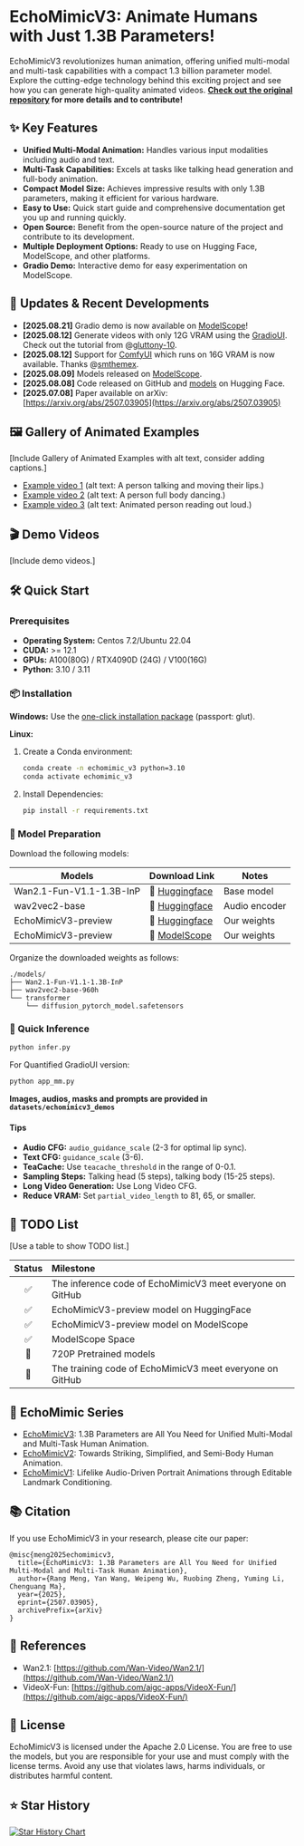 # EchoMimicV3: Animate Humans with Just 1.3B Parameters!

EchoMimicV3 revolutionizes human animation, offering unified multi-modal and multi-task capabilities with a compact 1.3 billion parameter model. Explore the cutting-edge technology behind this exciting project and see how you can generate high-quality animated videos.  **[Check out the original repository](https://github.com/antgroup/echomimic_v3) for more details and to contribute!**

## ✨ Key Features

*   **Unified Multi-Modal Animation:**  Handles various input modalities including audio and text.
*   **Multi-Task Capabilities:** Excels at tasks like talking head generation and full-body animation.
*   **Compact Model Size:** Achieves impressive results with only 1.3B parameters, making it efficient for various hardware.
*   **Easy to Use:**  Quick start guide and comprehensive documentation get you up and running quickly.
*   **Open Source:**  Benefit from the open-source nature of the project and contribute to its development.
*   **Multiple Deployment Options:** Ready to use on Hugging Face, ModelScope, and other platforms.
*   **Gradio Demo:** Interactive demo for easy experimentation on ModelScope.

## 🚀 Updates & Recent Developments

*   **[2025.08.21]** Gradio demo is now available on [ModelScope](https://modelscope.cn/studios/BadToBest/EchoMimicV3)!
*   **[2025.08.12]** Generate videos with only 12G VRAM using the [GradioUI](https://github.com/antgroup/echomimic_v3/blob/main/app_mm.py). Check out the tutorial from @[gluttony-10](https://github.com/gluttony-10).
*   **[2025.08.12]** Support for [ComfyUI](https://github.com/smthemex/ComfyUI_EchoMimic) which runs on 16G VRAM is now available. Thanks @[smthemex](https://github.com/smthemex).
*   **[2025.08.09]** Models released on [ModelScope](https://modelscope.cn/models/BadToBest/EchoMimicV3).
*   **[2025.08.08]** Code released on GitHub and [models](https://huggingface.co/BadToBest/EchoMimicV3) on Hugging Face.
*   **[2025.07.08]** Paper available on arXiv:  [https://arxiv.org/abs/2507.03905](https://arxiv.org/abs/2507.03905)

## 🖼️ Gallery of Animated Examples

[Include Gallery of Animated Examples with alt text, consider adding captions.]

*   [Example video 1](video1.mp4) (alt text: A person talking and moving their lips.)
*   [Example video 2](video2.mp4) (alt text: A person full body dancing.)
*   [Example video 3](video3.mp4) (alt text: Animated person reading out loud.)

## 🎬 Demo Videos

[Include demo videos.]

## 🛠️ Quick Start

### Prerequisites
*   **Operating System:** Centos 7.2/Ubuntu 22.04
*   **CUDA:** \>= 12.1
*   **GPUs:**  A100(80G) / RTX4090D (24G) / V100(16G)
*   **Python:** 3.10 / 3.11

### 📦 Installation

**Windows:** Use the [one-click installation package](https://pan.baidu.com/share/init?surl=cV7i2V0wF4exDtKjJrAUeA) (passport: glut).

**Linux:**

1.  Create a Conda environment:
    ```bash
    conda create -n echomimic_v3 python=3.10
    conda activate echomimic_v3
    ```
2.  Install Dependencies:
    ```bash
    pip install -r requirements.txt
    ```

### 💾 Model Preparation

Download the following models:

| Models        |                       Download Link                                           |    Notes                      |
| --------------|-------------------------------------------------------------------------------|-------------------------------|
| Wan2.1-Fun-V1.1-1.3B-InP  |      🤗 [Huggingface](https://huggingface.co/alibaba-pai/Wan2.1-Fun-V1.1-1.3B-InP)       | Base model
| wav2vec2-base |      🤗 [Huggingface](https://huggingface.co/facebook/wav2vec2-base-960h)          | Audio encoder
| EchoMimicV3-preview      |      🤗 [Huggingface](https://huggingface.co/BadToBest/EchoMimicV3)              | Our weights
| EchoMimicV3-preview      |      🤗 [ModelScope](https://modelscope.cn/models/BadToBest/EchoMimicV3)              | Our weights

Organize the downloaded weights as follows:

```
./models/
├── Wan2.1-Fun-V1.1-1.3B-InP
├── wav2vec2-base-960h
└── transformer
    └── diffusion_pytorch_model.safetensors
```

### 🏃 Quick Inference

```bash
python infer.py
```
For Quantified GradioUI version:
```bash
python app_mm.py
```
**Images, audios, masks and prompts are provided in `datasets/echomimicv3_demos`**

#### Tips

*   **Audio CFG:**  `audio_guidance_scale` (2-3 for optimal lip sync).
*   **Text CFG:** `guidance_scale` (3-6).
*   **TeaCache:** Use `teacache_threshold` in the range of 0-0.1.
*   **Sampling Steps:** Talking head (5 steps), talking body (15-25 steps).
*   **Long Video Generation:** Use Long Video CFG.
*   **Reduce VRAM:** Set `partial_video_length` to 81, 65, or smaller.

## 📝 TODO List

[Use a table to show TODO list.]

| Status | Milestone                                                                |     
|:--------:|:-------------------------------------------------------------------------|
|    ✅    | The inference code of EchoMimicV3 meet everyone on GitHub   | 
|    ✅   | EchoMimicV3-preview model on HuggingFace | 
|    ✅   | EchoMimicV3-preview model on ModelScope | 
|    ✅  | ModelScope Space | 
|    🚀    | 720P Pretrained models | 
|    🚀    | The training code of EchoMimicV3 meet everyone on GitHub   | 

## 🔗 EchoMimic Series

*   [EchoMimicV3](https://github.com/antgroup/echomimic_v3): 1.3B Parameters are All You Need for Unified Multi-Modal and Multi-Task Human Animation.
*   [EchoMimicV2](https://github.com/antgroup/echomimic_v2): Towards Striking, Simplified, and Semi-Body Human Animation.
*   [EchoMimicV1](https://github.com/antgroup/echomimic): Lifelike Audio-Driven Portrait Animations through Editable Landmark Conditioning.

## 📚 Citation

If you use EchoMimicV3 in your research, please cite our paper:

```
@misc{meng2025echomimicv3,
  title={EchoMimicV3: 1.3B Parameters are All You Need for Unified Multi-Modal and Multi-Task Human Animation},
  author={Rang Meng, Yan Wang, Weipeng Wu, Ruobing Zheng, Yuming Li, Chenguang Ma},
  year={2025},
  eprint={2507.03905},
  archivePrefix={arXiv}
}
```

## 🤝 References

*   Wan2.1: [https://github.com/Wan-Video/Wan2.1/](https://github.com/Wan-Video/Wan2.1/)
*   VideoX-Fun: [https://github.com/aigc-apps/VideoX-Fun/](https://github.com/aigc-apps/VideoX-Fun/)

## 📜 License

EchoMimicV3 is licensed under the Apache 2.0 License.  You are free to use the models, but you are responsible for your use and must comply with the license terms.  Avoid any use that violates laws, harms individuals, or distributes harmful content.

## ⭐ Star History

[![Star History Chart](https://api.star-history.com/svg?repos=antgroup/echomimic_v3&type=Date)](https://www.star-history.com/#antgroup/echomimic_v3&Date)